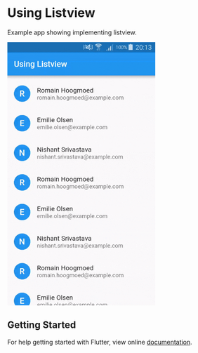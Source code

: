 # Using Listview

Example app showing implementing listview.

<img src="demo_img.gif" height="600em" />


## Getting Started

For help getting started with Flutter, view online [documentation](http://flutter.dev/).